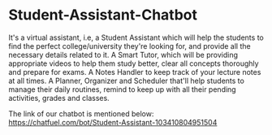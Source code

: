 # Student-Assistant-Chatbot

It's a virtual assistant, i.e, a Student Assistant which will help the students to find the perfect college/university they're looking for, and provide all the necessary details related to it. A Smart Tutor, which will be providing appropriate videos to help them study better, clear all concepts thoroughly and prepare for exams. A Notes Handler to keep track of your lecture notes at all times. A Planner, Organizer and Scheduler that'll help students to  manage their daily routines, remind to keep up with all their pending activities, grades and classes.

The link of our chatbot is mentioned below:
https://chatfuel.com/bot/Student-Assistant-103410804951504


